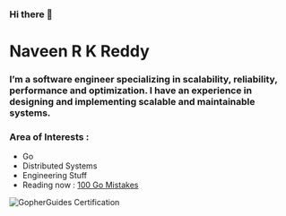 
### Hi there 👋

# Naveen R K Reddy

### I’m a software engineer specializing in scalability, reliability, performance and optimization. I have an experience in designing and implementing scalable and maintainable systems.

### Area of Interests :

  - Go
  - Distributed Systems
  - Engineering Stuff
  - Reading now : [100 Go Mistakes](https://www.manning.com/books/100-go-mistakes-and-how-to-avoid-them)
 
![GopherGuides Certification](https://user-images.githubusercontent.com/85324606/230479354-222dff82-7ed0-42e8-b14b-b4b31629b032.png)

<!--
**gosmartwizard/gosmartwizard** is a ✨ _special_ ✨ repository because its `README.md` (this file) appears on your GitHub profile.

Here are some ideas to get you started:

- 🔭 I’m currently working on ...
- 🌱 I’m currently learning ...
- 👯 I’m looking to collaborate on ...
- 🤔 I’m looking for help with ...
- 💬 Ask me about ...
- 📫 How to reach me: ...
- 😄 Pronouns: ...
- ⚡ Fun fact: ...
-->
